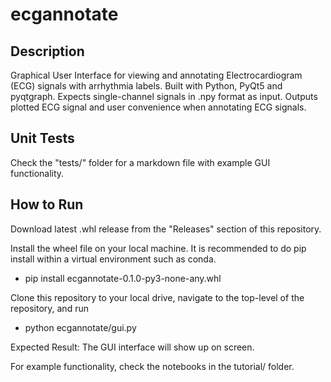 # ecgannotate

## Description

Graphical User Interface for viewing and annotating Electrocardiogram (ECG) signals with arrhythmia labels. Built with Python, PyQt5 and pyqtgraph. Expects single-channel signals in .npy format as input. Outputs plotted ECG signal and user convenience when annotating ECG signals. 

## Unit Tests

Check the "tests/" folder for a markdown file with example GUI functionality.

## How to Run

Download latest .whl release from the "Releases" section of this repository.

Install the wheel file on your local machine. It is recommended to do pip install within a virtual environment such as conda.

- pip install ecgannotate-0.1.0-py3-none-any.whl

Clone this repository to your local drive, navigate to the top-level of the repository, and run

- python ecgannotate/gui.py

Expected Result: The GUI interface will show up on screen.

For example functionality, check the notebooks in the tutorial/ folder.
